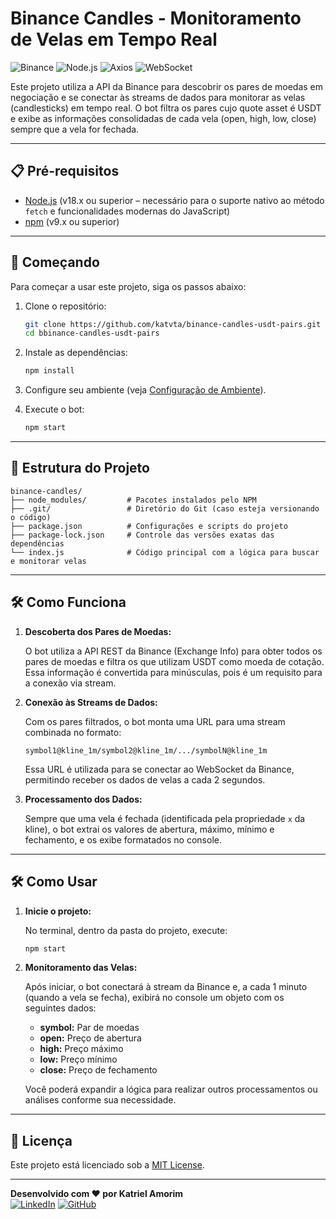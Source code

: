 # Binance Candles - Monitoramento de Velas em Tempo Real

![Binance](https://img.shields.io/badge/Binance-FFB702?style=for-the-badge&logo=binance&logoColor=white)
![Node.js](https://img.shields.io/badge/Node.js-339933?style=for-the-badge&logo=node.js&logoColor=white)
![Axios](https://img.shields.io/badge/Axios-5A29E4?style=for-the-badge&logo=axios&logoColor=white)
![WebSocket](https://img.shields.io/badge/WebSocket-000?style=for-the-badge)

Este projeto utiliza a API da Binance para descobrir os pares de moedas em negociação e se conectar às streams de dados para monitorar as velas (candlesticks) em tempo real. O bot filtra os pares cujo quote asset é USDT e exibe as informações consolidadas de cada vela (open, high, low, close) sempre que a vela for fechada.

---

## 📋 Pré-requisitos

- [Node.js](https://nodejs.org/) (v18.x ou superior – necessário para o suporte nativo ao método `fetch` e funcionalidades modernas do JavaScript)
- [npm](https://www.npmjs.com/) (v9.x ou superior)

---

## 🚀 Começando

Para começar a usar este projeto, siga os passos abaixo:

1. Clone o repositório:
   ```bash
   git clone https://github.com/katvta/binance-candles-usdt-pairs.git
   cd bbinance-candles-usdt-pairs
   ```

2. Instale as dependências:
   ```bash
   npm install
   ```

3. Configure seu ambiente (veja [Configuração de Ambiente](#🔧-configuração-de-ambiente)).

4. Execute o bot:
   ```bash
   npm start
   ```

---

## 📂 Estrutura do Projeto

```
binance-candles/
├── node_modules/         # Pacotes instalados pelo NPM
├── .git/                 # Diretório do Git (caso esteja versionando o código)
├── package.json          # Configurações e scripts do projeto
├── package-lock.json     # Controle das versões exatas das dependências
└── index.js              # Código principal com a lógica para buscar e monitorar velas
```

---

## 🛠️ Como Funciona

1. **Descoberta dos Pares de Moedas:**

   O bot utiliza a API REST da Binance (Exchange Info) para obter todos os pares de moedas e filtra os que utilizam USDT como moeda de cotação. Essa informação é convertida para minúsculas, pois é um requisito para a conexão via stream.

2. **Conexão às Streams de Dados:**

   Com os pares filtrados, o bot monta uma URL para uma stream combinada no formato:
   ```
   symbol1@kline_1m/symbol2@kline_1m/.../symbolN@kline_1m
   ```
   Essa URL é utilizada para se conectar ao WebSocket da Binance, permitindo receber os dados de velas a cada 2 segundos.

3. **Processamento dos Dados:**

   Sempre que uma vela é fechada (identificada pela propriedade `x` da kline), o bot extrai os valores de abertura, máximo, mínimo e fechamento, e os exibe formatados no console.

---

## 🛠️ Como Usar

1. **Inicie o projeto:**

   No terminal, dentro da pasta do projeto, execute:
   ```bash
   npm start
   ```

2. **Monitoramento das Velas:**

   Após iniciar, o bot conectará à stream da Binance e, a cada 1 minuto (quando a vela se fecha), exibirá no console um objeto com os seguintes dados:
   - **symbol:** Par de moedas
   - **open:** Preço de abertura
   - **high:** Preço máximo
   - **low:** Preço mínimo
   - **close:** Preço de fechamento

   Você poderá expandir a lógica para realizar outros processamentos ou análises conforme sua necessidade.

---

## 📄 Licença

Este projeto está licenciado sob a [MIT License](LICENSE).

---

**Desenvolvido com ❤️ por Katriel Amorim**  
[![LinkedIn](https://img.shields.io/badge/LinkedIn-0077B5?style=flat&logo=linkedin&logoColor=white)](https://linkedin.com/in/katriel-amorim-a330b4322/)
[![GitHub](https://img.shields.io/badge/GitHub-100000?style=flat&logo=github&logoColor=white)](https://github.com/katvta)